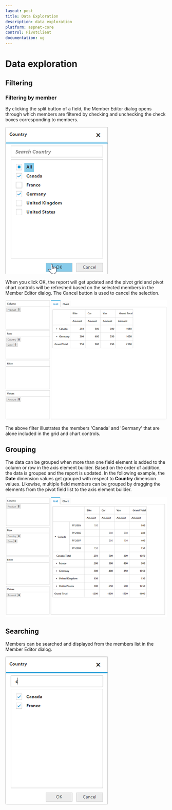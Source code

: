 ```yaml
---
layout: post
title: Data Exploration
description: data exploration
platform: aspnet-core
control: PivotClient
documentation: ug
---
```


# Data exploration

## Filtering

### Filtering by member

By clicking the split button of a field, the Member Editor dialog opens through which members are filtered by checking and unchecking the check boxes corresponding to members.

![](Data-Exploration_images/relational-filterbymember.png)

 When you click OK, the report will get updated and the pivot grid and pivot chart controls will be refreshed based on the selected members in the Member Editor dialog. The Cancel button is used to cancel the selection.

![](Data-Exploration_images/relational-filter-grouping.png)

The above filter illustrates the members 'Canada' and 'Germany' that are alone included in the grid and chart controls.

## Grouping

The data can be grouped when more than one field element is added to the column or row in the axis element builder. Based on the order of addition, the data is grouped and the report is updated. In the following example, the **Date** dimension values get grouped with respect to **Country** dimension values. Likewise, multiple field members can be grouped by dragging the elements from the pivot field list to the axis element builder.

![](Data-Exploration_images/relational-grouping.png)

## Searching

Members can be searched and displayed from the members list in the Member Editor dialog.

![](Data-Exploration_images/relationalsearchgrouping.png) 
